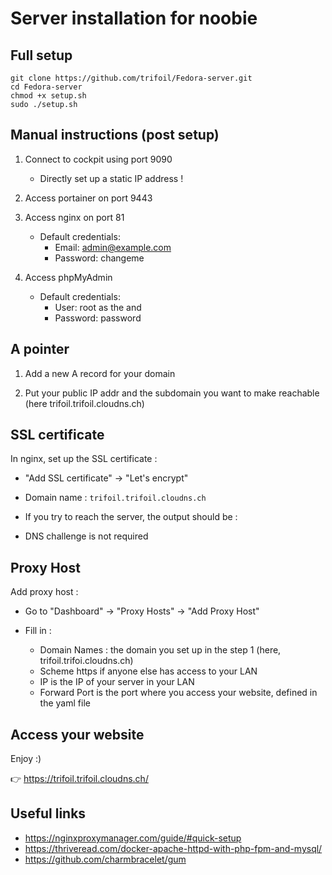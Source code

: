 # Server installation for noobie

## Full setup

```
git clone https://github.com/trifoil/Fedora-server.git
cd Fedora-server
chmod +x setup.sh
sudo ./setup.sh
```

## Manual instructions (post setup)

1) Connect to cockpit using port 9090
    * Directly set up a static IP address !

2) Access portainer on port 9443

3) Access nginx on port 81
    * Default credentials:
        * Email:    admin@example.com
        * Password: changeme

4) Access phpMyAdmin
    * Default credentials:
        * User: root as the  and 
        * Password: password

## A pointer 

1) Add a new A record for your domain

2) Put your public IP addr and the subdomain you want to make reachable (here trifoil.trifoil.cloudns.ch)

## SSL certificate

In nginx, set up the SSL certificate :

* "Add SSL certificate" -> "Let's encrypt"

* Domain name : ```trifoil.trifoil.cloudns.ch```

* If you try to reach the server, the output should be :

* DNS challenge is not required

## Proxy Host

Add proxy host :

* Go to "Dashboard" -> "Proxy Hosts" -> "Add Proxy Host"

* Fill in :
    * Domain Names : the domain you set up in the step 1 (here, trifoil.trifoi.cloudns.ch)
    * Scheme https if anyone else has access to your LAN
    * IP is the IP of your server in your LAN
    * Forward Port is the port where you access your website, defined in the yaml file

## Access your website

Enjoy :)

👉 https://trifoil.trifoil.cloudns.ch/

## Useful links

* https://nginxproxymanager.com/guide/#quick-setup
* https://thriveread.com/docker-apache-httpd-with-php-fpm-and-mysql/
* https://github.com/charmbracelet/gum
